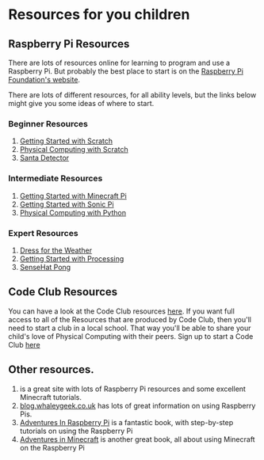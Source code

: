 # Resources for you children

## Raspberry Pi Resources
There are lots of resources online for learning to program and use a Raspberry Pi. But probably the best place to start is on the [Raspberry Pi Foundation's website](https://www.raspberrypi.org/learning/).

There are lots of different resources, for all ability levels, but the links below might give you some ideas of where to start.

### Beginner Resources
1. [Getting Started with Scratch](https://www.raspberrypi.org/learning/getting-started-with-scratch/)
1. [Physical Computing with Scratch](https://www.raspberrypi.org/learning/physical-computing-with-scratch/)
1. [Santa Detector](https://www.raspberrypi.org/learning/santa-detector/)

### Intermediate Resources
1. [Getting Started with Minecraft Pi](https://www.raspberrypi.org/learning/getting-started-with-minecraft-pi/)
1. [Getting Started with Sonic Pi](https://www.raspberrypi.org/learning/getting-started-with-sonic-pi/)
1. [Physical Computing with Python](https://www.raspberrypi.org/learning/physical-computing-with-python/)

### Expert Resources
1. [Dress for the Weather](https://www.raspberrypi.org/learning/dress-for-the-weather/)
1. [Getting Started with Processing](https://www.raspberrypi.org/learning/introduction-to-processing/)
1. [SenseHat Pong](https://www.raspberrypi.org/learning/sense-hat-pong/)

## Code Club Resources
You can have a look at the Code Club resources [here](https://www.codeclubprojects.org/en-GB/). If you want full access to all of the Resources that are produced by Code Club, then you'll need to start a club in a local school. That way you'll be able to share your child's love of Physical Computing with their peers. Sign up to start a Code Club [here](https://www.codeclub.org.uk/start-a-club/volunteers)

## Other resources.
1. [<Stuff about="code" />](http://www.stuffaboutcode.com/) is a great site with lots of Raspberry Pi resources and some excellent Minecraft tutorials.
2. [blog.whaleygeek.co.uk](http://blog.whaleygeek.co.uk/) has lots of great information on using Raspberry Pis.
3. [Adventures In Raspberry Pi](https://www.amazon.co.uk/dp/B00H473JN2/ref=dp-kindle-redirect?_encoding=UTF8&btkr=1) is a fantastic book, with step-by-step tutorials on using the Raspberry Pi
4. [Adventures in Minecraft](https://www.amazon.co.uk/Adventures-Minecraft-David-Whale/dp/111894691X) is another great book, all about using Minecraft on the Raspberry Pi

